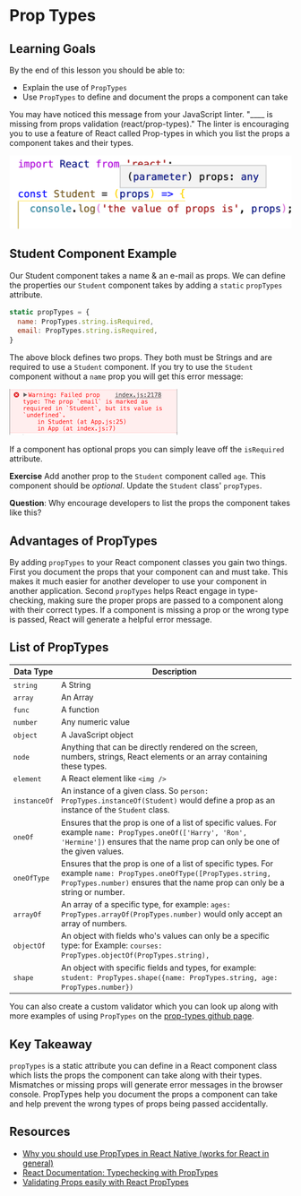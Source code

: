 # Prop Types

## Learning Goals
By the end of this lesson you should be able to:

- Explain the use of `PropTypes`
- Use `PropTypes` to define and document the props a component can take

You may have noticed this message from your JavaScript linter.  "____ is missing from props validation (react/prop-types)."  The linter is encouraging you to use a feature of React called Prop-types in which you list the props a component takes and their types.

![prop types error](images/prop-types.png)

## Student Component Example

Our Student component takes a name & an e-mail as props.  We can define the properties our `Student` component takes by adding a `static` `propTypes` attribute.

```javascript
static propTypes = {
  name: PropTypes.string.isRequired,
  email: PropTypes.string.isRequired,
}
```

The above block defines two props.  They both must be Strings and are required to use a `Student` component.  If you try to use the `Student` component without a `name` prop you will get this error message:

![Error Msg](images/missing-prop.png)

If a component has optional props you can simply leave off the `isRequired` attribute.

**Exercise** Add another prop to the `Student` component called `age`.  This component should be _optional_.  Update the `Student` class' `propTypes`.

**Question**:  Why encourage developers to list the props the component takes like this?

## Advantages of PropTypes

By adding `propTypes` to your React component classes you gain two things.  First you document the props that your component can and must take.  This makes it much easier for another developer to use your component in another application.  Second `propTypes` helps React engage in type-checking, making sure the proper props are passed to a component along with their correct types.  If a component is missing a prop or the wrong type is passed, React will generate a helpful error message.

## List of PropTypes

|  **Data Type** | **Description**
|---|---
|  `string` | A String
|  `array` | An Array
|  `func` | A function
|  `number` | Any numeric value
|  `object` | A JavaScript object
|  `node` | Anything that can be directly rendered on the screen, numbers, strings, React elements or an array containing these types.
|  `element` | A React element like `<img />`
|  `instanceOf`  | An instance of a given class.  So `person: PropTypes.instanceOf(Student)` would define a prop as an instance of the `Student` class.
|  `oneOf` |  Ensures that the prop is one of a list of specific values.  For example `name: PropTypes.oneOf(['Harry', 'Ron', 'Hermine'])` ensures that the name prop can only be one of the given values.
|  `oneOfType` |  Ensures that the prop is one of a list of specific types.  For example `name: PropTypes.oneOfType([PropTypes.string, PropTypes.number)` ensures that the name prop can only be a string or number.
|  `arrayOf` | An array of a specific type, for example:  `ages: PropTypes.arrayOf(PropTypes.number)` would only accept an array of numbers.
|  `objectOf` | An object with fields who's values can only be a specific type:  for Example: `courses: PropTypes.objectOf(PropTypes.string),`
|  `shape` |  An object with specific fields and types, for example: `student: PropTypes.shape({name: PropTypes.string, age: PropTypes.number})`

You can also create a custom validator which you can look up along with more examples of using `PropTypes` on the [prop-types github page](https://github.com/facebook/prop-types).

## Key Takeaway
`propTypes` is a static attribute you can define in a React component class which lists the props the component can take along with their types.  Mismatches or missing props will generate error messages in the browser console.  PropTypes help you document the props a component can take and help prevent the wrong types of props being passed accidentally.  

## Resources
- [Why you should use PropTypes in React Native (works for React in general)](https://codeburst.io/why-you-should-use-proptypes-in-react-native-e6f5ef78e7dd)
- [React Documentation: Typechecking with PropTypes](https://www.npmjs.com/package/prop-types)
- [Validating Props easily with React PropTypes](https://codeburst.io/validating-props-easily-with-react-proptypes-96e80208207)
